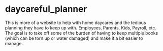 # daycareful_planner
This is more of a website to help with home daycares and the tedious planning they have to keep up with. Employees, Parents, Kids, Payroll, etc. The goal is to take off some of the burden of having to keep multiple books (which can be torn up or water damaged) and make it a bit easier to manage.
